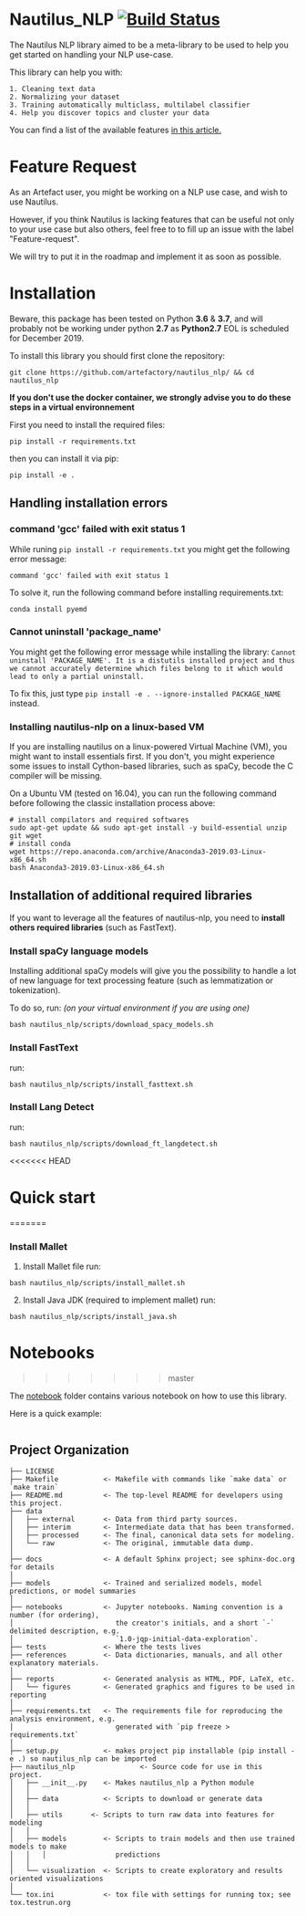 Nautilus_NLP [![Build Status](https://travis-ci.com/artefactory/nautilus-nlp.svg?token=Ssg4shz5pz9qGnYCybSj&branch=master)](https://travis-ci.com/artefactory/nautilus-nlp)
==============================

The Nautilus NLP library aimed to be a meta-library to be used to help you get started on handling your NLP use-case.

This library can help you with:

    1. Cleaning text data
    2. Normalizing your dataset
    3. Training automatically multiclass, multilabel classifier
    4. Help you discover topics and cluster your data

You can find a list of the available features [in this article.](https://artefactory.atlassian.net/wiki/spaces/CK/pages/822837299/Nautilus+NLP+-+key+features)

# Feature Request

As an Artefact user, you might be working on a NLP use case, and wish to use Nautilus.

 However, if you think Nautilus is lacking features that can be useful not only to your use case but also others, feel free to to fill up an issue with the label "Feature-request".

 We will try to put it in the roadmap and implement it as soon as possible.

# Installation

Beware, this package has been tested on Python **3.6** & **3.7**, and will probably not be working under python **2.7** as **Python2.7** EOL is scheduled for December 2019. 

To install this library you should first clone the repository:

`git clone https://github.com/artefactory/nautilus_nlp/ && cd nautilus_nlp`

**If you don't use the docker container, we strongly advise you to do these steps in a virtual environnement**

First you need to install the required files:

```pip install -r requirements.txt```

then you can install it via pip:

```pip install -e .```

## Handling installation errors

### command 'gcc' failed with exit status 1

While runing `pip install -r requirements.txt` you might get the following error message:
```
command 'gcc' failed with exit status 1 
```

To solve it, run the following command before installing requirements.txt:
```
conda install pyemd
```

### Cannot uninstall 'package_name'

You might get the following error message while installing the library:
`Cannot uninstall 'PACKAGE_NAME'. It is a distutils installed project and thus we cannot accurately determine which files belong to it which would lead to only a partial uninstall.`

To fix this, just type `pip install -e . --ignore-installed PACKAGE_NAME` instead. 

### Installing nautilus-nlp on a linux-based VM

If you are installing nautilus on a linux-powered Virtual Machine (VM), you might want to install essentials first. If you don't, you might experience some issues to install Cython-based libraries, such as spaCy, becode the C compiler will be missing. 

On a Ubuntu VM (tested on 16.04), you can run the following command before following the classic installation process above:

```
# install compilators and required softwares
sudo apt-get update && sudo apt-get install -y build-essential unzip git wget
# install conda
wget https://repo.anaconda.com/archive/Anaconda3-2019.03-Linux-x86_64.sh
bash Anaconda3-2019.03-Linux-x86_64.sh
```

## Installation of additional required libraries

If you want to leverage all the features of nautilus-nlp, you need to **install others required libraries** (such as FastText).

### Install spaCy language models

Installing additional spaCy models will give you the possibility to handle a lot of new language for text processing feature (such as lemmatization or tokenization). 

To do so, run: *(on your virtual environment if you are using one)*

`bash nautilus_nlp/scripts/download_spacy_models.sh`

### Install FastText 

run: 

`bash nautilus_nlp/scripts/install_fasttext.sh`

### Install Lang Detect

run: 

`bash nautilus_nlp/scripts/download_ft_langdetect.sh`

<<<<<<< HEAD
# Quick start 
=======
### Install Mallet

1) Install Mallet file
run:

`bash nautilus_nlp/scripts/install_mallet.sh`

2) Install Java JDK (required to implement mallet)
run:

`bash nautilus_nlp/scripts/install_java.sh`

# Notebooks
>>>>>>> master

The [notebook](notebooks/) folder contains various notebook on how to use this library.

Here is a quick example:

```

```

Project Organization
------------

    ├── LICENSE
    ├── Makefile           <- Makefile with commands like `make data` or `make train`
    ├── README.md          <- The top-level README for developers using this project.
    ├── data
    │   ├── external       <- Data from third party sources.
    │   ├── interim        <- Intermediate data that has been transformed.
    │   ├── processed      <- The final, canonical data sets for modeling.
    │   └── raw            <- The original, immutable data dump.
    │
    ├── docs               <- A default Sphinx project; see sphinx-doc.org for details
    │
    ├── models             <- Trained and serialized models, model predictions, or model summaries
    │
    ├── notebooks          <- Jupyter notebooks. Naming convention is a number (for ordering),
    │                         the creator's initials, and a short `-` delimited description, e.g.
    │                         `1.0-jqp-initial-data-exploration`.
    ├── tests              <- Where the tests lives
    ├── references         <- Data dictionaries, manuals, and all other explanatory materials.
    │
    ├── reports            <- Generated analysis as HTML, PDF, LaTeX, etc.
    │   └── figures        <- Generated graphics and figures to be used in reporting
    │
    ├── requirements.txt   <- The requirements file for reproducing the analysis environment, e.g.
    │                         generated with `pip freeze > requirements.txt`
    │
    ├── setup.py           <- makes project pip installable (pip install -e .) so nautilus_nlp can be imported
    ├── nautilus_nlp                <- Source code for use in this project.
    │   ├── __init__.py    <- Makes nautilus_nlp a Python module
    │   │
    │   ├── data           <- Scripts to download or generate data
    │   │
    │   ├── utils       <- Scripts to turn raw data into features for modeling
    │   │
    │   ├── models         <- Scripts to train models and then use trained models to make
    │   │   │                 predictions
    │   │
    │   └── visualization  <- Scripts to create exploratory and results oriented visualizations
    │
    └── tox.ini            <- tox file with settings for running tox; see tox.testrun.org
